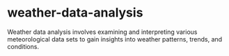 # weather-data-analysis
Weather data analysis involves examining and interpreting various meteorological data sets to gain insights into weather patterns, trends, and conditions. 
